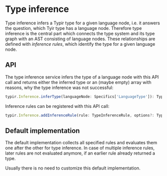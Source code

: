 # Type inference

Type inference infers a Typir type for a given language node, i.e. it answers the question, which Tyir type has a language node.
Therefore type inference is the central part which connects the type system and its type graph with an AST consisting of language nodes.
These relationships are defined with *inference rules*, which identify the type for a given language node.


## API

The type inference service infers the type of a language node with this API call
and returns either the inferred type or an (maybe empty) array with reasons, why the type inference was not successful:

```typescript
typir.Inference.inferType(languageNode: Specifics['LanguageType']): Type | InferenceProblem[]
```

Inference rules can be registered with this API call:

```typescript
typir.Inference.addInferenceRule(rule: TypeInferenceRule, options?: TypeInferenceRuleOptions): void
```


## Default implementation

The default implementation collects all specified rules and evaluates them one after the other for type inference.
In case of multiple inference rules, later rules are not evaluated anymore, if an earlier rule already returned a type.

Usually there is no need to customize this default implementation.
